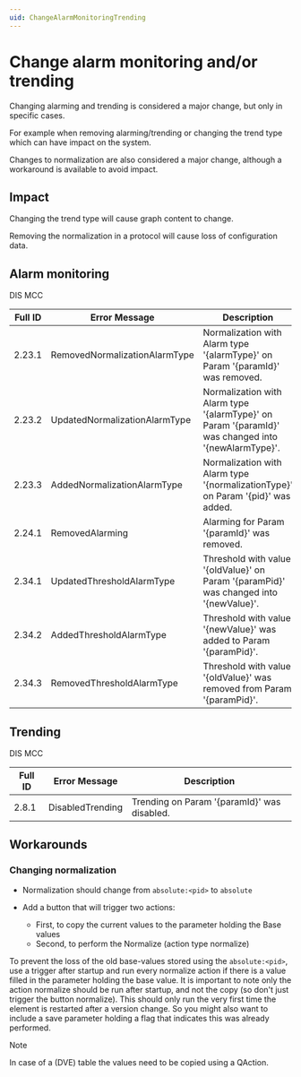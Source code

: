 ```yaml
---
uid: ChangeAlarmMonitoringTrending
---
```


# Change alarm monitoring and/or trending

Changing alarming and trending is considered a major change, but only in specific cases.

For example when removing alarming/trending or changing the trend type which can have impact on the system.

Changes to normalization are also considered a major change, although a workaround is available to avoid impact.

## Impact

Changing the trend type will cause graph content to change.

Removing the normalization in a protocol will cause loss of configuration data.

## Alarm monitoring

DIS MCC

| Full ID | Error Message | Description  |
|---------|---------------|--------------|
| 2.23.1  | RemovedNormalizationAlarmType | Normalization with Alarm type '{alarmType}' on Param '{paramId}' was removed. |
| 2.23.2  | UpdatedNormalizationAlarmType | Normalization with Alarm type '{alarmType}' on Param '{paramId}' was changed into '{newAlarmType}'. |
| 2.23.3  | AddedNormalizationAlarmType   | Normalization with Alarm type '{normalizationType}' on Param '{pid}' was added. |
| 2.24.1  | RemovedAlarming | Alarming for Param '{paramId}' was removed. |
| 2.34.1  | UpdatedThresholdAlarmType | Threshold with value '{oldValue}' on Param '{paramPid}' was changed into '{newValue}'. |
| 2.34.2  | AddedThresholdAlarmType   | Threshold with value '{newValue}' was added to Param '{paramPid}'. |
| 2.34.3  | RemovedThresholdAlarmType | Threshold with value '{oldValue}' was removed from Param '{paramPid}'. |

## Trending

DIS MCC

| Full ID | Error Message | Description |
|---------|---------------|-------------|
| 2.8.1   | DisabledTrending | Trending on Param '{paramId}' was disabled. |

## Workarounds

### Changing normalization

- Normalization should change from `absolute:<pid>` to `absolute`
- Add a button that will trigger two actions:

  - First, to copy the current values to the parameter holding the Base values
  - Second, to perform the Normalize (action type normalize)

To prevent the loss of the old base-values stored using the `absolute:<pid>`, use a trigger after startup and run every normalize action if there is a value filled in the parameter holding the base value. It is important to note only the action normalize should be run after startup, and not the copy (so don't just trigger the button normalize). This should only run the very first time the element is restarted after a version change. So you might also want to include a save parameter holding a flag that indicates this was already performed.

> [!NOTE]
> In case of a (DVE) table the values need to be copied using a QAction.
